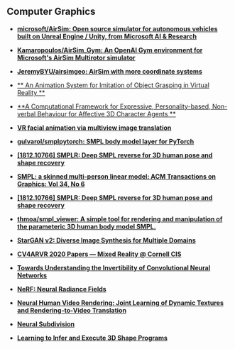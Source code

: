 ## Computer Graphics
- [**microsoft/AirSim: Open source simulator for autonomous vehicles built on Unreal Engine / Unity, from Microsoft AI & Research**](https://github.com/microsoft/AirSim)
- [**Kamaropoulos/AirSim_Gym: An OpenAI Gym environment for Microsoft's AirSim Multirotor simulator**](https://github.com/Kamaropoulos/AirSim_Gym)
- [**JeremyBYU/airsimgeo: AirSim with more coordinate systems**](https://github.com/JeremyBYU/airsimgeo)
- [** An Animation System for Imitation of Object Grasping in Virtual Reality **](https://link.springer.com/chapter/10.1007/11941354_8)
- [**A Computational Framework for Expressive, Personality-based, Non-verbal Behaviour for Affective 3D Character Agents **](http://summit.sfu.ca/item/16854)
- [**VR facial animation via multiview image translation**](https://sci-hub.tw/https://dl.acm.org/citation.cfm?id=3323030)

- [**gulvarol/smplpytorch: SMPL body model layer for PyTorch**](https://github.com/gulvarol/smplpytorch)
- [**[1812.10766] SMPLR: Deep SMPL reverse for 3D human pose and shape recovery**](https://arxiv.org/abs/1812.10766)
- [**SMPL: a skinned multi-person linear model: ACM Transactions on Graphics: Vol 34, No 6**](https://dl.acm.org/doi/10.1145/2816795.2818013)
- [**[1812.10766] SMPLR: Deep SMPL reverse for 3D human pose and shape recovery**](https://arxiv.org/abs/1812.10766)
- [**thmoa/smpl_viewer: A simple tool for rendering and manipulation of the parameteric 3D human body model SMPL.**](https://github.com/thmoa/smpl_viewer)

- [**StarGAN v2: Diverse Image Synthesis for Multiple Domains**](https://paperswithcode.com/paper/stargan-v2-diverse-image-synthesis-for)

- [**CV4ARVR 2020 Papers — Mixed Reality @ Cornell CIS**](https://mixedreality.cs.cornell.edu/workshop/2020/papers)
- [**Towards Understanding the Invertibility of Convolutional Neural Networks**](https://arxiv.org/abs/1705.08664.pdf)
- [**NeRF: Neural Radiance Fields**](http://www.matthewtancik.com/nerf)
- [**Neural Human Video Rendering: Joint Learning of Dynamic Textures and Rendering-to-Video Translation**](https://arxiv.org/abs/2001.04947v1.pdf)
- [**Neural Subdivision**](https://arxiv.org/abs/2005.01819v1.pdf)
- [**Learning to Infer and Execute 3D Shape Programs**](https://arxiv.org/abs/1901.02875.pdf)
